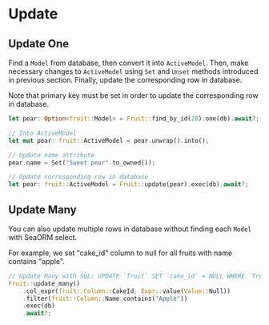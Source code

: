 # Update

## Update One

Find a `Model` from database, then convert it into `ActiveModel`. Then, make necessary changes to `ActiveModel` using `Set` and `Unset` methods introduced in previous section. Finally, update the corresponding row in database.

Note that primary key must be set in order to update the corresponding row in database.

```rust
let pear: Option<fruit::Model> = Fruit::find_by_id(28).one(db).await?;

// Into ActiveModel
let mut pear: fruit::ActiveModel = pear.unwrap().into();

// Update name attribute
pear.name = Set("Sweet pear".to_owned());

// Update corresponding row in database
let pear: fruit::ActiveModel = Fruit::update(pear).exec(db).await?;
```

## Update Many

You can also update multiple rows in database without finding each `Model` with SeaORM select.

For example, we set "cake_id" column to null for all fruits with name contains "apple".

```rust
// Update Many with SQL: UPDATE `fruit` SET `cake_id` = NULL WHERE `fruit`.`name` LIKE '%Apple%'
Fruit::update_many()
    .col_expr(fruit::Column::CakeId, Expr::value(Value::Null))
    .filter(fruit::Column::Name.contains("Apple"))
    .exec(db)
    .await?;
```
